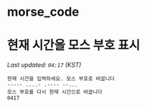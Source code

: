 # morse_code
# 현재 시간을 모스 부호 표시
<!-- MORSE_TIME_START -->
_Last updated: `04:17` (KST)_

```
현재 시간을 입력하세요. 모스 부호로 바꿉니다
----- ....- .---- --...
모스 부호를 다시 현재 시간으로 바꿉니다
0417
```
<!-- MORSE_TIME_END -->
